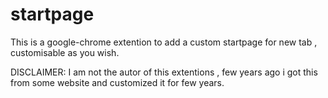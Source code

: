 # startpage  
This is a google-chrome extention to add a custom startpage for new tab , customisable as you wish.
  
  DISCLAIMER: I am not the autor of this extentions , few years ago i got this from some website and customized it for few years.  
